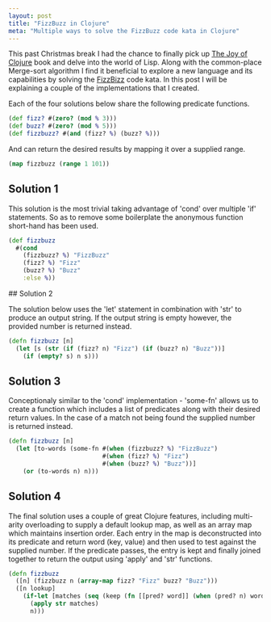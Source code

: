 ```yaml
---
layout: post
title: "FizzBuzz in Clojure"
meta: "Multiple ways to solve the FizzBuzz code kata in Clojure"
---
```


This past Christmas break I had the chance to finally pick up [The Joy of Clojure](https://www.manning.com/books/the-joy-of-clojure) book and delve into the world of Lisp.
Along with the common-place Merge-sort algorithm I find it beneficial to explore a new language and its capabilities by solving the [FizzBizz](http://rosettacode.org/wiki/FizzBuzz) code kata.
In this post I will be explaining a couple of the implementations that I created.
<!--more-->

Each of the four solutions below share the following predicate functions.

```clojure
(def fizz? #(zero? (mod % 3)))
(def buzz? #(zero? (mod % 5)))
(def fizzbuzz? #(and (fizz? %) (buzz? %)))
```

And can return the desired results by mapping it over a supplied range.

```clojure
(map fizzbuzz (range 1 101))
```

## Solution 1

This solution is the most trivial taking advantage of 'cond' over multiple 'if' statements.
So as to remove some boilerplate the anonymous function short-hand has been used.

```clojure
(def fizzbuzz
  #(cond
    (fizzbuzz? %) "FizzBuzz"
    (fizz? %) "Fizz"
    (buzz? %) "Buzz"
    :else %))
```

## Solution 2

The solution below uses the 'let' statement in combination with 'str' to produce an output string.
If the output string is empty however, the provided number is returned instead.

```clojure
(defn fizzbuzz [n]
  (let [s (str (if (fizz? n) "Fizz") (if (buzz? n) "Buzz"))]
    (if (empty? s) n s)))
```

## Solution 3

Conceptionaly similar to the 'cond' implementation - 'some-fn' allows us to create a function which includes a list of predicates along with their desired return values.
In the case of a match not being found the supplied number is returned instead.

```clojure
(defn fizzbuzz [n]
  (let [to-words (some-fn #(when (fizzbuzz? %) "FizzBuzz")
                          #(when (fizz? %) "Fizz")
                          #(when (buzz? %) "Buzz"))]
    (or (to-words n) n)))
```

## Solution 4

The final solution uses a couple of great Clojure features, including multi-arity overloading to supply a default lookup map, as well as an array map which maintains insertion order.
Each entry in the map is deconstructed into its predicate and return word (key, value) and then used to test against the supplied number.
If the predicate passes, the entry is kept and finally joined together to return the output using 'apply' and  'str' functions.

```clojure
(defn fizzbuzz
  ([n] (fizzbuzz n (array-map fizz? "Fizz" buzz? "Buzz")))
  ([n lookup]
    (if-let [matches (seq (keep (fn [[pred? word]] (when (pred? n) word)) lookup))]
      (apply str matches)
      n)))
```

